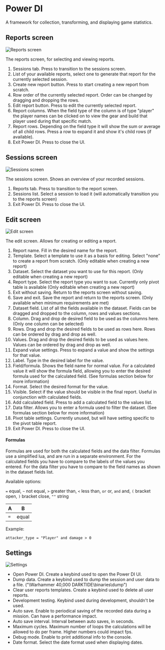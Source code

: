 # Power DI

A framework for collection, transforming, and displaying game statistics.

## Reports screen
![Reports screen](https://i.imgur.com/xS1P0Nw.png "Reports screen")

The reports screen, for selecting and viewing reports. 

1. Sessions tab. Press to transition to the sessions screen.
2. List of your available reports, select one to generate that report for the currently selected session.
3. Create new report button. Press to start creating a new report from scratch.
4. Row order of the currently selected report. Order can be changed by dragging and dropping the rows.
5. Edit report button. Press to edit the currently selected report.
6. Report columns. When the field type of the column is of type "player" the player names can be clicked on to view the gear and build that player used during that specific match.
7. Report rows. Depending on the field type it will show the sum or average of all child rows. Press a row to expand it and show it's child rows (if available).
8. Exit Power DI. Press to close the UI.

## Sessions screen
![Sessions screen](https://i.imgur.com/yCNzJC5.png "Sessions screen")

The sessions screen. Shows an overview of your recorded sessions.

1. Reports tab. Press to transition to the report screen.
2. Sessions list. Select a session to load it (will automatically transition you to the reports screen)
3. Exit Power DI. Press to close the UI.

## Edit screen
![Edit screen](https://i.imgur.com/BzzdjD3.png "Edit screen")

The edit screen. Allows for creating or editing a report.

1. Report name. Fill in the desired name for the report.
2. Template. Select a template to use it as a basis for editing. Select "none" to create a report from scratch. (Only editable when creating a new report)
3. Dataset. Select the dataset you want to use for this report. (Only editable when creating a new report)
4. Report type. Select the report type you want to sue. Currently only pivot table is available (Only editable when creating a new report) 
5. Exit without saving. Return to the reports screen without saving.
6. Save and exit. Save the report and return to the reports screen. (Only available when minimum requirements are met)
7. Dataset field. List of all the fields available in the dataset. Fields can be dragged and dropped to the column, rows and values sections.
8. Column. Drag and drop de desired field to be used as the columns here. (Only one column can be selected)
9. Rows. Drag and drop the desired fields to be used as rows here. Rows can be ordered by drag and drop as well.
10. Values. Drag and drop the desired fields to be used as values here. Values can be ordered by drag and drop as well.
11. Expand value settings. Press to expand a value and show the settings for that value.
12. Label. Type in the desired label for the value.
13. Field/formula. Shows the field name for normal value. For a calculated value it will show the formula field, allowing you to enter the desired formula used for the calculated field. (See formulas section below for more information)
14. Format. Select the desired format for the value.
15. Visible. Select if the value should be visible in the final report. Useful in conjunction with calculated fields.
16. Add calculated field. Press to add a calculated field to the values list.
17. Data filter. Allows you to enter a formula used to filter the dataset. (See formulas section below for more information)
18. Pivot table settings. Currently unused, but will have setting specific to the pivot table report.
19. Exit Power DI. Press to close the UI.

#### Formulas
Formulas are used for both the calculated fields and the data filter. Formulas use a simplified lua, and are run in a separate environment. For the calculated fields you have to compare to the labels of the values you entered. For the data filter you have to compare to the field names as shown in the dataset fields list.

Available options:

`=` equal, `~` not equal, `>` greater than, `<` less than, `or` or, `and` and, `(` bracket open, `)` bracket close, `""` string

 A | B  
 --- | --- 
 `=` | equal

Example:

`attacker_type = "Player" and damage > 0`

## Settings
![Settings](https://i.imgur.com/OGeBBM7.png "Settings")

* Open Power DI. Create a keybind used to open the Power DI UI.
* Dump data. Create a keybind used to dump the session and user data to a file. ("\Warhammer 40,000 DARKTIDE\binaries\dump")
* Clear user reports templates. Create a keybind used to delete all user reports.
* Development testing. Keybind used during development, shouldn't be used.
* Auto save. Enable to periodical saving of the recorded data during a mission. Can have a performance impact.
* Auto save interval. Interval between auto saves, in seconds.
* Maximum cycles. Maximum number of loops the calculations will be allowed to do per frame. Higher numbers could impact fps.
* Debug mode. Enable to print additional info to the console.
* Date format. Select the date format used when displaying dates.